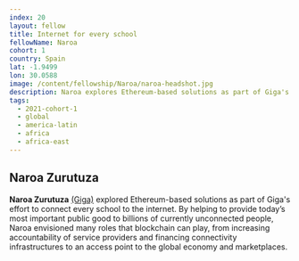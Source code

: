 ```yaml
---
index: 20
layout: fellow
title: Internet for every school
fellowName: Naroa
cohort: 1
country: Spain
lat: -1.9499
lon: 30.0588
image: /content/fellowship/Naroa/naroa-headshot.jpg
description: Naroa explores Ethereum-based solutions as part of Giga's effort to connect every school to the internet.
tags:
  - 2021-cohort-1
  - global
  - america-latin
  - africa
  - africa-east
---
```


## **Naroa Zurutuza**

**Naroa Zurutuza** [(Giga)](https://gigaconnect.org/) explored Ethereum-based solutions as part of Giga's effort to connect every school to the internet. By helping to provide today’s most important public good to billions of currently unconnected people, Naroa envisioned many roles that blockchain can play, from increasing accountability of service providers and financing connectivity infrastructures to an access point to the global economy and marketplaces.
